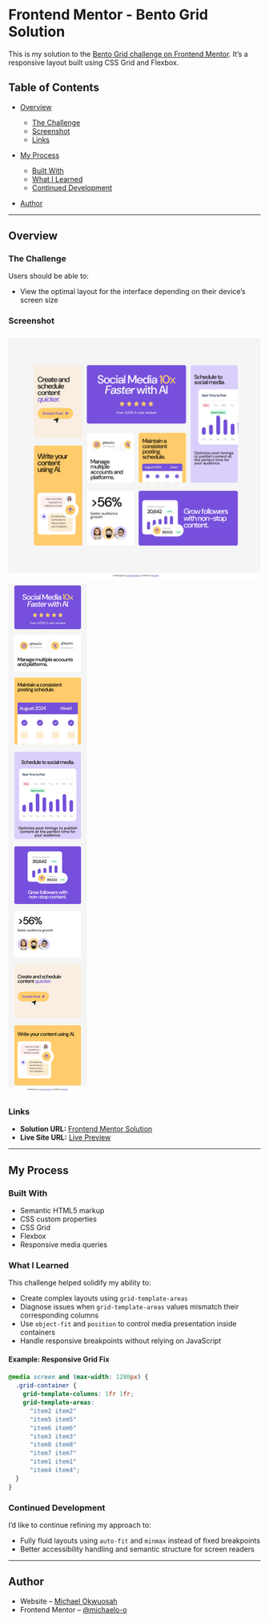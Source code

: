 # Frontend Mentor - Bento Grid Solution

This is my solution to the [Bento Grid challenge on Frontend Mentor](https://www.frontendmentor.io/challenges/bento-grid-RMydElrlOj). It’s a responsive layout built using CSS Grid and Flexbox.

## Table of Contents

* [Overview](#overview)

  * [The Challenge](#the-challenge)
  * [Screenshot](#screenshot)
  * [Links](#links)
* [My Process](#my-process)

  * [Built With](#built-with)
  * [What I Learned](#what-i-learned)
  * [Continued Development](#continued-development)
* [Author](#author)

---

## Overview

### The Challenge

Users should be able to:

* View the optimal layout for the interface depending on their device’s screen size

### Screenshot

![Desktop Version Screenshot](/screenshots/Bento%20Grid%20Desktop.png)
![Mobile Version Screenshot](/screenshots/Bento%20grid%20Mobile.png)


### Links

* **Solution URL:** [Frontend Mentor Solution](https://www.frontendmentor.io/solutions/bento-grid-layout-grid-and-flexbox-bJ7Vj8uad2)
* **Live Site URL:** [Live Preview](https://michaelo-o.github.io/Bento-grid-frontend-mentor/)

---

## My Process

### Built With

* Semantic HTML5 markup
* CSS custom properties
* CSS Grid
* Flexbox
* Responsive media queries

### What I Learned

This challenge helped solidify my ability to:

* Create complex layouts using `grid-template-areas`
* Diagnose issues when `grid-template-areas` values mismatch their corresponding columns
* Use `object-fit` and `position` to control media presentation inside containers
* Handle responsive breakpoints without relying on JavaScript

#### Example: Responsive Grid Fix

```css
@media screen and (max-width: 1280px) {
  .grid-container {
    grid-template-columns: 1fr 1fr;
    grid-template-areas:
      "item2 item2"
      "item5 item5"
      "item6 item6"
      "item3 item3"
      "item8 item8"
      "item7 item7"
      "item1 item1"
      "item4 item4";
  }
}
```

### Continued Development

I’d like to continue refining my approach to:

* Fully fluid layouts using `auto-fit` and `minmax` instead of fixed breakpoints
* Better accessibility handling and semantic structure for screen readers

---

## Author

* Website – [Michael Okwuosah](https://mikeokwuosah.vercel.app/)
* Frontend Mentor – [@michaelo-o](https://www.frontendmentor.io/profile/michaelo-o)
